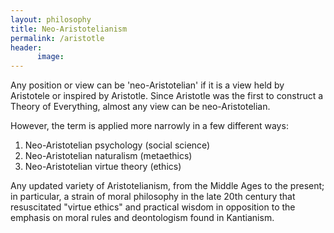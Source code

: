 ```yaml
---
layout: philosophy
title: Neo-Aristotelianism
permalink: /aristotle
header:
      image: 
---
```


Any position or view can be 'neo-Aristotelian' if it is a view held by Aristotele or inspired by Aristotle. Since Aristotle was the first to construct a Theory of Everything, almost any view can be neo-Aristotelian. 

However, the term is applied more narrowly in a few different ways: 

1. Neo-Aristotelian psychology (social science) 
2. Neo-Aristotelian naturalism (metaethics)
3. Neo-Aristotelian virtue theory (ethics)



 Any updated variety of Aristotelianism, from the Middle Ages to the present; in particular, a strain of moral philosophy in the late 20th century that resuscitated "virtue ethics" and practical wisdom in opposition to the emphasis on moral rules and deontologism found in Kantianism.

